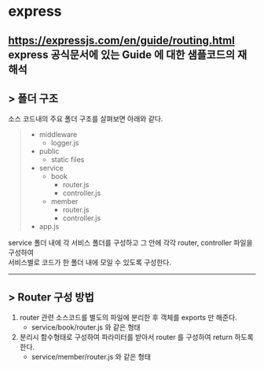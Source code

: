 # express
https://expressjs.com/en/guide/routing.html
express 공식문서에 있는 Guide 에 대한 샘플코드의 재해석
---

## > 폴더 구조

소스 코드내의 주요 폴더 구조를 살펴보면 아래와 같다.

> * middleware  
>   - logger.js  
> * public  
>   -  static files  
> * service  
>   -  book  
>      + router.js  
>      + controller.js  
>   - member  
>      + router.js  
>      + controller.js  
> * app.js

service 폴더 내에 각 서비스 폴더를 구성하고 그 안에 각각 router, controller 파일을 구성하여  
서비스별로 코드가 한 폴더 내에 모일 수 있도록 구성한다.   

---
## > Router 구성 방법
1. router 관련 소스코드를 별도의 파일에 분리한 후 객체를 exports 만 해준다.  
    - service/book/router.js 와 같은 형태  
2. 분리시 함수형태로 구성하여 파라미터를 받아서 router 를 구성하여 return 하도록 한다.
    - service/member/router.js 와 같은 형태


